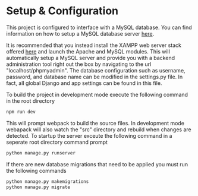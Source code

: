 # Setup & Configuration
This project is configured to interface with a MySQL database. You can find information on how to setup a MySQL database server [here](https://dev.mysql.com/doc/mysql-getting-started/en/#mysql-getting-started-installing). 

It is recommended that you instead install the XAMPP web server stack offered [here](https://www.apachefriends.org/index.html) and launch the Apache and MySQL modules. This will automatically setup a MySQL server and provide you with a backend administration tool right out the box by navigating to the url "localhost/phpmyadmin". The database configuration such as username, password, and database name can be modified in the settings.py file. In fact, all global Django and app settings can be found in this file.

To build the project in development mode execute the following command in the root directory 
```bash
npm run dev
```
This will prompt webpack to build the source files. In development mode webapack will also watch the "src" directory and rebuild when changes are detected.
To startup the server exceute the following command in a seperate root directory command prompt
```bash
python manage.py runserver
```
If there are new database migrations that need to be applied you must run the following commands
```bash
python manage.py makemigrations
python manage.py migrate
```
